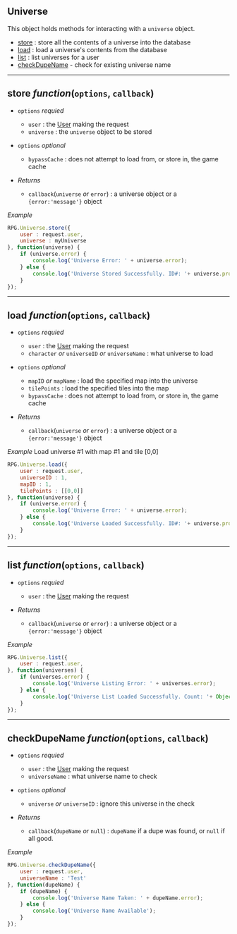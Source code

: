 Universe
---

This object holds methods for interacting with a `universe` object.

* [store](#store) : store all the contents of a universe into the database
* [load](#load) : load a universe's contents from the database
* [list](#list) : list universes for a user
* [checkDupeName](#checkDupeName) - check for existing universe name

---

<a name="store"></a>

## store *function*(`options`, `callback`)

* `options` *requied*
    * `user` : the [User](#) making the request
    * `universe` : the `universe` object to be stored
* `options` *optional*
    * `bypassCache` : does not attempt to load from, or store in, the game cache

* *Returns*
    * `callback`(`universe` *or* `error`) : a universe object or a `{error:'message'}` object

*Example*

```javascript
RPG.Universe.store({
    user : request.user,
    universe : myUniverse
}, function(universe) {
    if (universe.error) {
        console.log('Universe Error: ' + universe.error);
    } else {
        console.log('Universe Stored Successfully. ID#: '+ universe.property.database.universeID);
    }
});
```

---

<a name="load"></a>

## load *function*(`options`, `callback`)

* `options` *requied*
    * `user` : the [User](#) making the request
    * `character` *or* `universeID` *or* `universeName` : what universe to load

* `options` *optional*
    * `mapID` *or* `mapName` : load the specified map into the universe
    * `tilePoints` : load the specified tiles into the map
    * `bypassCache` : does not attempt to load from, or store in, the game cache

* *Returns*
    * `callback`(`universe` *or* `error`) : a universe object or a `{error:'message'}` object

*Example* Load universe #1 with map #1 and tile [0,0]

```javascript
RPG.Universe.load({
    user : request.user,
    universeID : 1,
    mapID : 1,
    tilePoints : [[0,0]]
}, function(universe) {
    if (universe.error) {
        console.log('Universe Error: ' + universe.error);
    } else {
        console.log('Universe Loaded Successfully. ID#: '+ universe.property.database.universeID);
    }
});
```

---

<a name="list"></a>

## list *function*(`options`, `callback`)

* `options` *requied*
    * `user` : the [User](#) making the request

* *Returns*
    * `callback`(`universe` *or* `error`) : a universe object or a `{error:'message'}` object

*Example*

```javascript
RPG.Universe.list({
    user : request.user,
}, function(universes) {
    if (universes.error) {
        console.log('Universe Listing Error: ' + universes.error);
    } else {
        console.log('Universe List Loaded Successfully. Count: '+ Object.length(universes));
    }
});
```

---

<a name="checkDupeName"></a>

## checkDupeName *function*(`options`, `callback`)

* `options` *requied*
    * `user` : the [User](#) making the request
    * `universeName` : what universe name to check

* `options` *optional*
    * `universe` *or* `universeID` : ignore this universe in the check

* *Returns*
    * `callback`(`dupeName` *or* `null`) : `dupeName` if a dupe was found, or `null` if all good.

*Example*

```javascript
RPG.Universe.checkDupeName({
    user : request.user,
    universeName : 'Test'
}, function(dupeName) {
    if (dupeName) {
        console.log('Universe Name Taken: ' + dupeName.error);
    } else {
        console.log('Universe Name Available');
    }
});
```